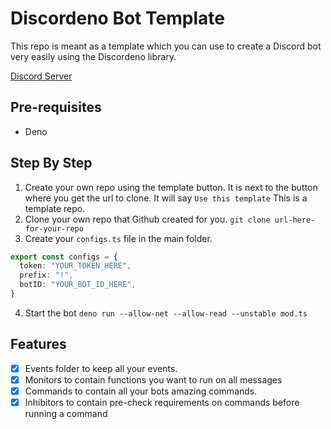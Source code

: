 # Discordeno Bot Template

This repo is meant as a template which you can use to create a Discord bot very easily using the Discordeno library.

[Discord Server](https://discord.gg/J4NqJ72)

## Pre-requisites

- Deno

## Step By Step

1. Create your own repo using the template button. It is next to the button where you get the url to clone. It will say `Use this template` This is a template repo.
2. Clone your own repo that Github created for you. `git clone url-here-for-your-repo`
3. Create your `configs.ts` file in the main folder.

```ts
export const configs = {
  token: "YOUR_TOKEN_HERE",
  prefix: "!",
  botID: "YOUR_BOT_ID_HERE",
}
```

4. Start the bot `deno run --allow-net --allow-read --unstable mod.ts`

## Features

- [x] Events folder to keep all your events.
- [x] Monitors to contain functions you want to run on all messages
- [x] Commands to contain all your bots amazing commands.
- [x] Inhibitors to contain pre-check requirements on commands before running a command
